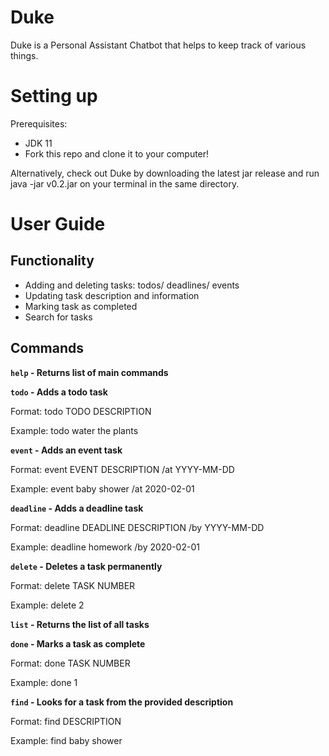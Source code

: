 # Duke

Duke is a Personal Assistant Chatbot that helps to keep track of various things.

# Setting up
Prerequisites:
* JDK 11
* Fork this repo and clone it to your computer!

Alternatively, check out Duke by downloading the latest jar 
release and run java -jar v0.2.jar on your terminal in the same directory.

# User Guide
## Functionality
* Adding and deleting tasks: todos/ deadlines/ events
* Updating task description and information
* Marking task as completed
* Search for tasks



## Commands
**`help` - Returns list of main commands**  

**`todo` - Adds a todo task**

Format: todo TODO DESCRIPTION

Example: todo water the plants  

**`event` - Adds an event task**

Format: event EVENT DESCRIPTION /at YYYY-MM-DD

Example: event baby shower /at 2020-02-01  

**`deadline` - Adds a deadline task**

Format: deadline DEADLINE DESCRIPTION /by YYYY-MM-DD

Example: deadline homework /by 2020-02-01  

**`delete` - Deletes a task permanently**

Format: delete TASK NUMBER

Example: delete 2  

**`list` - Returns the list of all tasks**

**`done` - Marks a task as complete**

Format: done TASK NUMBER

Example: done 1  

**`find` - Looks for a task from the provided description**

Format: find DESCRIPTION

Example: find baby shower  



